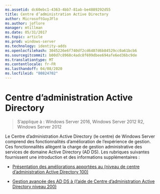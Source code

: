 ```yaml
---
ms.assetid: dc60ebc1-4363-4bb7-81ab-be4889292d55
title: Centre d’administration Active Directory
author: MicrosoftGuyJFlo
ms.author: joflore
manager: mtillman
ms.date: 05/31/2017
ms.topic: article
ms.prod: windows-server
ms.technology: identity-adds
ms.openlocfilehash: 3045226e6f740df2cd6407d6b84529cc0a61bcb6
ms.sourcegitcommit: b00d7c8968c4adc8f699dbee694afe6ed36bc9de
ms.translationtype: MT
ms.contentlocale: fr-FR
ms.lasthandoff: 04/08/2020
ms.locfileid: "80824702"
---
```

# <a name="active-directory-administrative-center"></a>Centre d’administration Active Directory

>S’applique à : Windows Server 2016, Windows Server 2012 R2, Windows Server 2012

Le Centre d’administration Active Directory (le centre) de Windows Server comprend des fonctionnalités d’amélioration de l’expérience de gestion. Ces fonctionnalités allègent la charge de gestion administrative des services de domaine Active Directory (AD DS). Les rubriques suivantes fournissent une introduction et des informations supplémentaires :  
  
-   [Présentation des améliorations apportées au &#40;niveau de centre d’administration Active Directory 100&#41;](../../../ad-ds/get-started/adac/Introduction-to-Active-Directory-Administrative-Center-Enhancements--Level-100-.md)  
  
-   [Gestion avancée des AD DS à &#40;l’aide de Centre d’administration Active Directory niveau 200&#41;](../../../ad-ds/get-started/adac/Advanced-AD-DS-Management-Using-Active-Directory-Administrative-Center--Level-200-.md)  
  


